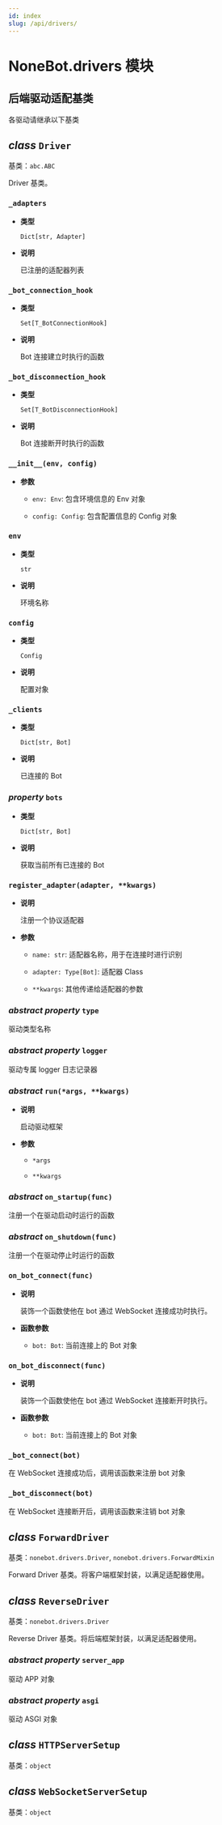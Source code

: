 ```yaml
---
id: index
slug: /api/drivers/
---
```


# NoneBot.drivers 模块

## 后端驱动适配基类

各驱动请继承以下基类

## _class_ `Driver`

基类：`abc.ABC`

Driver 基类。

### `_adapters`

- **类型**

  `Dict[str, Adapter]`

- **说明**

  已注册的适配器列表

### `_bot_connection_hook`

- **类型**

  `Set[T_BotConnectionHook]`

- **说明**

  Bot 连接建立时执行的函数

### `_bot_disconnection_hook`

- **类型**

  `Set[T_BotDisconnectionHook]`

- **说明**

  Bot 连接断开时执行的函数

### `__init__(env, config)`

- **参数**

  - `env: Env`: 包含环境信息的 Env 对象

  - `config: Config`: 包含配置信息的 Config 对象

### `env`

- **类型**

  `str`

- **说明**

  环境名称

### `config`

- **类型**

  `Config`

- **说明**

  配置对象

### `_clients`

- **类型**

  `Dict[str, Bot]`

- **说明**

  已连接的 Bot

### _property_ `bots`

- **类型**

  `Dict[str, Bot]`

- **说明**

  获取当前所有已连接的 Bot

### `register_adapter(adapter, **kwargs)`

- **说明**

  注册一个协议适配器

- **参数**

  - `name: str`: 适配器名称，用于在连接时进行识别

  - `adapter: Type[Bot]`: 适配器 Class

  - `**kwargs`: 其他传递给适配器的参数

### _abstract property_ `type`

驱动类型名称

### _abstract property_ `logger`

驱动专属 logger 日志记录器

### _abstract_ `run(*args, **kwargs)`

- **说明**

  启动驱动框架

- **参数**

  - `*args`

  - `**kwargs`

### _abstract_ `on_startup(func)`

注册一个在驱动启动时运行的函数

### _abstract_ `on_shutdown(func)`

注册一个在驱动停止时运行的函数

### `on_bot_connect(func)`

- **说明**

  装饰一个函数使他在 bot 通过 WebSocket 连接成功时执行。

- **函数参数**

  - `bot: Bot`: 当前连接上的 Bot 对象

### `on_bot_disconnect(func)`

- **说明**

  装饰一个函数使他在 bot 通过 WebSocket 连接断开时执行。

- **函数参数**

  - `bot: Bot`: 当前连接上的 Bot 对象

### `_bot_connect(bot)`

在 WebSocket 连接成功后，调用该函数来注册 bot 对象

### `_bot_disconnect(bot)`

在 WebSocket 连接断开后，调用该函数来注销 bot 对象

## _class_ `ForwardDriver`

基类：`nonebot.drivers.Driver`, `nonebot.drivers.ForwardMixin`

Forward Driver 基类。将客户端框架封装，以满足适配器使用。

## _class_ `ReverseDriver`

基类：`nonebot.drivers.Driver`

Reverse Driver 基类。将后端框架封装，以满足适配器使用。

### _abstract property_ `server_app`

驱动 APP 对象

### _abstract property_ `asgi`

驱动 ASGI 对象

## _class_ `HTTPServerSetup`

基类：`object`

## _class_ `WebSocketServerSetup`

基类：`object`
